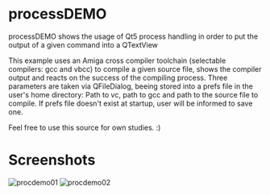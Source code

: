# processDEMO
processDEMO shows the usage of Qt5 process handling in order to put the output of a given command into a QTextView

This example uses an Amiga cross compiler toolchain (selectable compilers: gcc and vbcc) to compile a given source file, shows the compiler output and reacts on the success of the compiling process. 
Three parameters are taken via QFileDialog, beeing stored into a prefs file in the user's home directory: Path to vc, path to gcc and path to the source file to compile.
If prefs file doesn't exist at startup, user will be informed to save one.

Feel free to use this source for own studies. :)

# Screenshots
![procdemo01](https://user-images.githubusercontent.com/23148422/50656250-d97cfe00-0f92-11e9-9cef-3b9e6eac9705.png)
![procdemo02](https://user-images.githubusercontent.com/23148422/50656255-dda91b80-0f92-11e9-8f19-c72f67b5f3fd.png)
